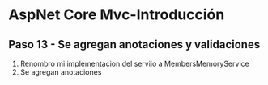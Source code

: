 # AspNet Core Mvc-Introducción

## Paso 13 - Se agregan anotaciones y validaciones

1. Renombro mi implementacion del serviio a MembersMemoryService
2. Se agregan anotaciones





